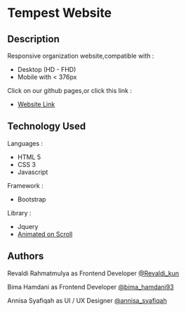 # Tempest Website

## Description

Responsive organization website,compatible with :
* Desktop (HD - FHD)
* Mobile with < 376px

Click on our github pages,or click this link :
* [Website Link](https://revaldirahmatmulya.github.io/tempest-website/)

## Technology Used

Languages :
* HTML 5
* CSS 3
* Javascript

Framework : 
* Bootstrap

Library :
* Jquery
* [Animated on Scroll](https://github.com/michalsnik/aos)

## Authors

Revaldi Rahmatmulya as Frontend Developer
[@Revaldi_kun](https://www.instagram.com/revaldi_kun/)

Bima Hamdani as Frontend Developer
[@bima_hamdani93](https://www.instagram.com/bima_hamdani93/)

Annisa Syafiqah as UI / UX Designer
[@annisa_syafiqah](https://www.instagram.com/annisa_syafiqah/)
